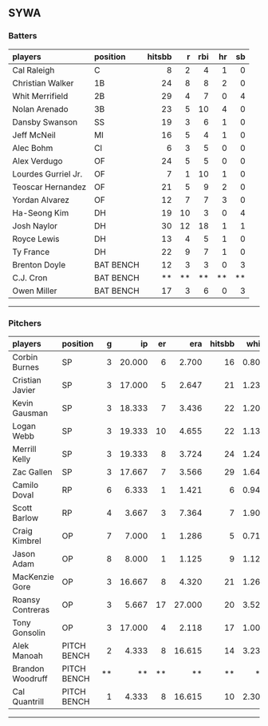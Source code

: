 ## SYWA

### Batters

 
|players             |position  | hitsbb|  r| rbi| hr| sb| 
|:-------------------|:---------|------:|--:|---:|--:|--:| 
|Cal Raleigh         |C         |      8|  2|   4|  1|  0| 
|Christian Walker    |1B        |     24|  8|   8|  2|  0| 
|Whit Merrifield     |2B        |     29|  4|   7|  0|  4| 
|Nolan Arenado       |3B        |     23|  5|  10|  4|  0| 
|Dansby Swanson      |SS        |     19|  3|   6|  1|  0| 
|Jeff McNeil         |MI        |     16|  5|   4|  1|  0| 
|Alec Bohm           |CI        |      6|  3|   5|  0|  0| 
|Alex Verdugo        |OF        |     24|  5|   5|  0|  0| 
|Lourdes Gurriel Jr. |OF        |      7|  1|  10|  1|  0| 
|Teoscar Hernandez   |OF        |     21|  5|   9|  2|  0| 
|Yordan Alvarez      |OF        |     12|  7|   7|  3|  0| 
|Ha-Seong Kim        |DH        |     19| 10|   3|  0|  4| 
|Josh Naylor         |DH        |     30| 12|  18|  1|  1| 
|Royce Lewis         |DH        |     13|  4|   5|  1|  0| 
|Ty France           |DH        |     22|  9|   7|  1|  0| 
|Brenton Doyle       |BAT BENCH |     12|  3|   3|  0|  3| 
|C.J. Cron           |BAT BENCH |     **| **|  **| **| **| 
|Owen Miller         |BAT BENCH |     17|  3|   6|  0|  3| 


* * *

### Pitchers

 
|players          |position    |  g|     ip| er|    era| hitsbb|  whip| so|  w| sv| 
|:----------------|:-----------|--:|------:|--:|------:|------:|-----:|--:|--:|--:| 
|Corbin Burnes    |SP          |  3| 20.000|  6|  2.700|     16| 0.800| 24|  1|  0| 
|Cristian Javier  |SP          |  3| 17.000|  5|  2.647|     21| 1.235|  9|  1|  0| 
|Kevin Gausman    |SP          |  3| 18.333|  7|  3.436|     22| 1.200| 28|  2|  0| 
|Logan Webb       |SP          |  3| 19.333| 10|  4.655|     22| 1.138| 15|  1|  0| 
|Merrill Kelly    |SP          |  3| 19.333|  8|  3.724|     24| 1.241| 20|  2|  0| 
|Zac Gallen       |SP          |  3| 17.667|  7|  3.566|     29| 1.642| 18|  1|  0| 
|Camilo Doval     |RP          |  6|  6.333|  1|  1.421|      6| 0.947|  8|  0|  4| 
|Scott Barlow     |RP          |  4|  3.667|  3|  7.364|      7| 1.909|  6|  0|  1| 
|Craig Kimbrel    |OP          |  7|  7.000|  1|  1.286|      5| 0.714| 10|  2|  3| 
|Jason Adam       |OP          |  8|  8.000|  1|  1.125|      9| 1.125| 10|  1|  4| 
|MacKenzie Gore   |OP          |  3| 16.667|  8|  4.320|     21| 1.260| 13|  0|  0| 
|Roansy Contreras |OP          |  3|  5.667| 17| 27.000|     20| 3.529|  8|  0|  0| 
|Tony Gonsolin    |OP          |  3| 17.000|  4|  2.118|     17| 1.000| 13|  2|  0| 
|Alek Manoah      |PITCH BENCH |  2|  4.333|  8| 16.615|     14| 3.231|  2|  0|  0| 
|Brandon Woodruff |PITCH BENCH | **|     **| **|     **|     **|    **| **| **| **| 
|Cal Quantrill    |PITCH BENCH |  1|  4.333|  8| 16.615|     10| 2.308|  3|  0|  0| 


* * *


